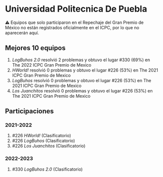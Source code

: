 # Universidad Politecnica De Puebla

:warning: Equipos que solo participaron en el Repechaje del Gran Premio de México no están registrados oficialmente en el ICPC, por lo que no aparecerán aquí.

## Mejores 10 equipos

1. _LogBuhos 2.0_ resolvió 2 problemas y obtuvo el lugar #330 (69%) en The 2022 ICPC Gran Premio de Mexico
1. _HWorld!_ resolvió 0 problemas y obtuvo el lugar #226 (53%) en The 2021 ICPC Gran Premio de Mexico
1. _LogBuhos_ resolvió 0 problemas y obtuvo el lugar #226 (53%) en The 2021 ICPC Gran Premio de Mexico
1. _Los Juanchitos_ resolvió 0 problemas y obtuvo el lugar #226 (53%) en The 2021 ICPC Gran Premio de Mexico

## Participaciones

### 2021-2022

1. #226 _HWorld!_ (Clasificatorio)
1. #226 _LogBuhos_ (Clasificatorio)
1. #226 _Los Juanchitos_ (Clasificatorio)

### 2022-2023

1. #330 _LogBuhos 2.0_ (Clasificatorio)



